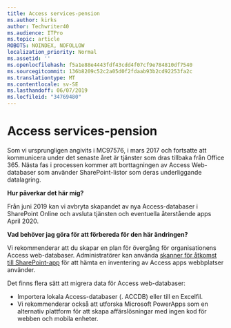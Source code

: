 ```yaml
---
title: Access services-pension
ms.author: kirks
author: Techwriter40
ms.audience: ITPro
ms.topic: article
ROBOTS: NOINDEX, NOFOLLOW
localization_priority: Normal
ms.assetid: ''
ms.openlocfilehash: f5a1e88e4443fdf43cdd4f07cf9e784810df7540
ms.sourcegitcommit: 136b8209c52c2a05d0f2fdaab93b2cd92253fa2c
ms.translationtype: MT
ms.contentlocale: sv-SE
ms.lasthandoff: 06/07/2019
ms.locfileid: "34769480"
---
```

# <a name="access-services-retirement"></a>Access services-pension

Som vi ursprungligen angivits i MC97576, i mars 2017 och fortsatte att kommunicera under det senaste året är tjänster som dras tillbaka från Office 365. Nästa fas i processen kommer att borttagningen av Access Web-databaser som använder SharePoint-listor som deras underliggande datalagring.

**Hur påverkar det här mig?**

Från juni 2019 kan vi avbryta skapandet av nya Access-databaser i SharePoint Online och avsluta tjänsten och eventuella återstående apps April 2020.

**Vad behöver jag göra för att förbereda för den här ändringen?**

Vi rekommenderar att du skapar en plan för övergång för organisationens Access web-databaser. Administratörer kan använda [skanner för åtkomst till SharePoint-app](https://github.com/SharePoint/PnP-Tools/tree/master/Solutions/SharePoint.AccessApp.Scanner) för att hämta en inventering av Access apps webbplatser använder. 

Det finns flera sätt att migrera data för Access web-databaser:

- Importera lokala Access-databaser (. ACCDB) eller till en Excelfil.
- Vi rekommenderar också att utforska Microsoft PowerApps som en alternativ plattform för att skapa affärslösningar med ingen kod för webben och mobila enheter.